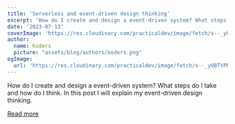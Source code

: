 ```yaml
---
title: 'Serverless and event-driven design thinking'
excerpt: 'How do I create and design a event-driven system? What steps do I take and how do I think. In this post I will explain my event-driven design thinking.'
date: '2023-07-13'
coverImage: 'https://res.cloudinary.com/practicaldev/image/fetch/s--_yUBTYPN--/c_imagga_scale,f_auto,fl_progressive,h_420,q_auto,w_1000/https://jimmydqv.com/assets/img/post-event-driven-design/event-driven-design-thinking-thumb-dev.png'
author:
  name: Koders
  picture: "assets/blog/authors/koders.png"
ogImage:
  url: 'https://res.cloudinary.com/practicaldev/image/fetch/s--_yUBTYPN--/c_imagga_scale,f_auto,fl_progressive,h_420,q_auto,w_1000/https://jimmydqv.com/assets/img/post-event-driven-design/event-driven-design-thinking-thumb-dev.png'
---
```


How do I create and design a event-driven system? What steps do I take and how do I think. In this post I will explain my event-driven design thinking.

[Read more](https://dev.to/aws-builders/serverless-and-event-driven-design-thinking-24jf)
